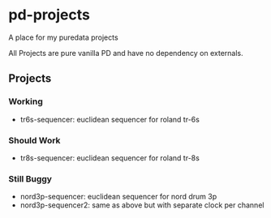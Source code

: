 # pd-projects

A place for my puredata projects

All Projects are pure vanilla PD and have no dependency on externals.

## Projects

### Working
- tr6s-sequencer: euclidean sequencer for roland tr-6s

### Should Work
- tr8s-sequencer: euclidean sequencer for roland tr-8s


### Still Buggy
- nord3p-sequencer: euclidean sequencer for nord drum 3p
- nord3p-sequencer2: same as above but with separate clock per channel

